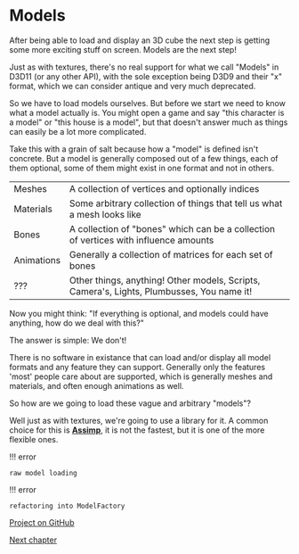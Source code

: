 # Models

After being able to load and display an 3D cube the next step is getting some more exciting stuff on screen. 
Models are the next step!

Just as with textures, there's no real support for what we call "Models" in D3D11 (or any other API), with the sole exception being D3D9 and their "x" format, which we can consider antique and very much deprecated.

So we have to load models ourselves.
But before we start we need to know what a model actually is. You might open a game and say "this character is a model" or "this house is a model", but that doesn't answer much as things can easily be a lot more complicated.

Take this with a grain of salt because how a "model" is defined isn't concrete.
But a model is generally composed out of a few things, each of them optional, some of them might exist in one format and not in others.


|            |       |
|------------|-------|
| Meshes     | A collection of vertices and optionally indices|
| Materials  | Some arbitrary collection of things that tell us what a mesh looks like|
| Bones      | A collection of "bones" which can be a collection of vertices with influence amounts|
| Animations | Generally a collection of matrices for each set of bones|
| ???		| Other things, anything! Other models, Scripts, Camera's, Lights, Plumbusses, You name it! |

Now you might think: "If everything is optional, and models could have anything, how do we deal with this?"

The answer is simple: We don't!

There is no software in existance that can load and/or display all model formats and any feature they can support.
Generally only the features 'most' people care about are supported, which is generally meshes and materials, and often enough animations as well.

So how are we going to load these vague and arbitrary "models"?

Well just as with textures, we're going to use a library for it. A common choice for this is [**Assimp**](https://assimp-docs.readthedocs.io/en/latest/about/introduction.html), it is not the fastest, but it is one of the more flexible ones.
 

!!! error

    raw model loading

!!! error

    refactoring into ModelFactory

[Project on GitHub](https://github.com/GraphicsProgramming/learnd3d11/tree/main/src/Cpp/1-getting-started/1-3-2-LoadingMeshes)

[Next chapter](./1-3-6-dear-imgui.md)
